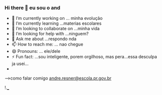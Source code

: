 ### Hi there 👋 eu sou o and

- 🔭 I’m currently working on ... minha evolução
- 🌱 I’m currently learning ...materias escolares
- 👯 I’m looking to collaborate on ...minha vida
- 🤔 I’m looking for help with ...ninguem?
- 💬 Ask me about ...respondo nda
- 📫 How to reach me: ... nao chegue
- 😄 Pronouns: ... ele/dele
- ⚡ Fun fact: ...sou inteligente, porem orgilhoso, mas pera...essa desculpa ja usei...
- 
-->como falar comigo
andre.resner@escola.pr.gov.br

!.[_](https://media.tenor.com/jtd02svgX_cAAAAd/cosmic-garou-awakened-garou.gif)
